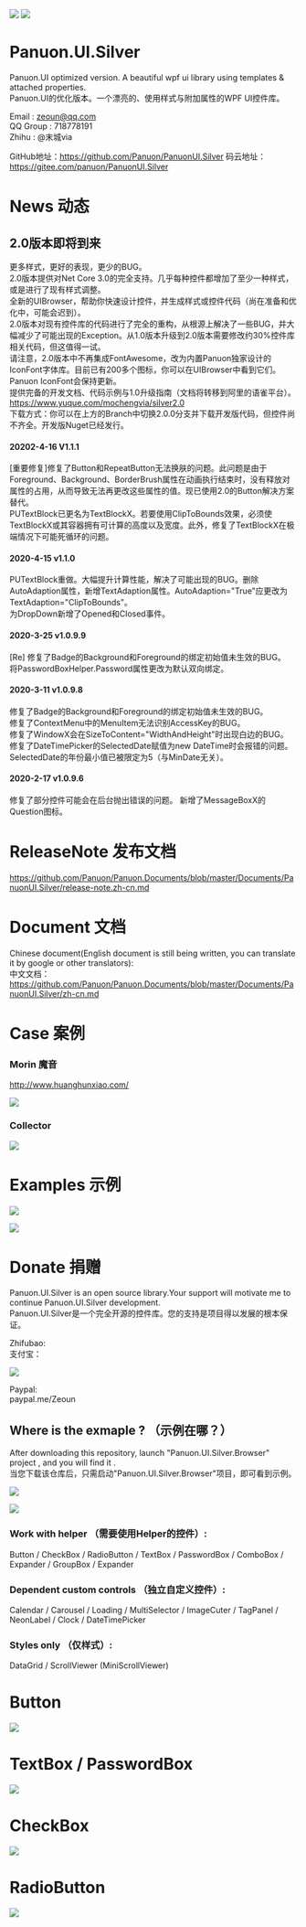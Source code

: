 <a href="https://996.icu" target='_blank'><img src="https://img.shields.io/badge/link-996.icu-red.svg"></a>
<a href="https://996.icu" target='_blank'><img src="https://camo.githubusercontent.com/8948ee9e753309fa3e978b3a0bdeda5a0c3f98ec/68747470733a2f2f696d672e736869656c64732e696f2f62616467652f2e6e65742d253345253344342e302d626c75652e737667"></a>

# Panuon.UI.Silver
Panuon.UI optimized version. A beautiful wpf ui library using templates &amp; attached properties.  
Panuon.UI的优化版本。一个漂亮的、使用样式与附加属性的WPF UI控件库。


Email : zeoun@qq.com  
QQ Group : 718778191  
Zhihu : @末城via

GitHub地址：https://github.com/Panuon/PanuonUI.Silver
码云地址： https://gitee.com/panuon/PanuonUI.Silver
# News 动态  

## 2.0版本即将到来
更多样式，更好的表现，更少的BUG。  
2.0版本提供对Net Core 3.0的完全支持。几乎每种控件都增加了至少一种样式，或是进行了现有样式调整。  
全新的UIBrowser，帮助你快速设计控件，并生成样式或控件代码（尚在准备和优化中，可能会迟到）。  
2.0版本对现有控件库的代码进行了完全的重构，从根源上解决了一些BUG，并大幅减少了可能出现的Exception。从1.0版本升级到2.0版本需要修改约30%控件库相关代码，但这值得一试。  
请注意，2.0版本中不再集成FontAwesome，改为内置Panuon独家设计的IconFont字体库。目前已有200多个图标，你可以在UIBrowser中看到它们。Panuon IconFont会保持更新。  
提供完备的开发文档、代码示例与1.0升级指南（文档将转移到阿里的语雀平台）。https://www.yuque.com/mochengvia/silver2.0   
下载方式：你可以在上方的Branch中切换2.0.0分支并下载开发版代码，但控件尚不齐全。开发版Nuget已经发行。  

#### 20202-4-16 V1.1.1
[重要修复]修复了Button和RepeatButton无法换肤的问题。此问题是由于Foreground、Background、BorderBrush属性在动画执行结束时，没有释放对属性的占用，从而导致无法再更改这些属性的值。现已使用2.0的Button解决方案替代。  
PUTextBlock已更名为TextBlockX。若要使用ClipToBounds效果，必须使TextBlockX或其容器拥有可计算的高度以及宽度。此外，修复了TextBlockX在极端情况下可能死循环的问题。  


#### 2020-4-15 v1.1.0
PUTextBlock重做。大幅提升计算性能，解决了可能出现的BUG。删除AutoAdaption属性，新增TextAdaption属性。AutoAdaption="True"应更改为TextAdaption="ClipToBounds"。  
为DropDown新增了Opened和Closed事件。  


#### 2020-3-25 v1.0.9.9
[Re] 修复了Badge的Background和Foreground的绑定初始值未生效的BUG。  
将PasswordBoxHelper.Password属性更改为默认双向绑定。

#### 2020-3-11 v1.0.9.8
修复了Badge的Background和Foreground的绑定初始值未生效的BUG。  
修复了ContextMenu中的MenuItem无法识别AccessKey的BUG。  
修复了WindowX会在SizeToContent="WidthAndHeight"时出现白边的BUG。  
修复了DateTimePicker的SelectedDate赋值为new DateTime时会报错的问题。SelectedDate的年份最小值已被限定为5（与MinDate无关）。  

#### 2020-2-17 v1.0.9.6
修复了部分控件可能会在后台抛出错误的问题。
新增了MessageBoxX的Question图标。

# ReleaseNote 发布文档  

https://github.com/Panuon/Panuon.Documents/blob/master/Documents/PanuonUI.Silver/release-note.zh-cn.md

# Document 文档

Chinese document(English document is still being written, you can translate it by google or other translators):  
中文文档：  
https://github.com/Panuon/Panuon.Documents/blob/master/Documents/PanuonUI.Silver/zh-cn.md

# Case 案例  

### Morin 魔音

http://www.huanghunxiao.com/  
  
![](https://panuonui-silver-1252047526.cos.ap-chengdu.myqcloud.com/case_morin_4.png)  

### Collector 

![](https://panuonui-silver-1252047526.cos.ap-chengdu.myqcloud.com/case_collector_1.png)  

# Examples 示例  

![](https://panuonui-silver-1252047526.cos.ap-chengdu.myqcloud.com/window_1.png)

![](https://panuonui-silver-1252047526.cos.ap-chengdu.myqcloud.com/window_2.png)

# Donate  捐赠
Panuon.UI.Silver is an open source library.Your support will motivate me to continue Panuon.UI.Silver development.    
Panuon.UI.Silver是一个完全开源的控件库。您的支持是项目得以发展的根本保证。

Zhifubao:  
支付宝：

![](https://panuonui-silver-1252047526.cos.ap-chengdu.myqcloud.com/zhifubao.jpg)

Paypal:  
paypal.me/Zeoun  


## Where is the exmaple ? （示例在哪？）
After downloading this repository, launch "Panuon.UI.Silver.Browser" project , and you will find it .  
当您下载该仓库后，只需启动"Panuon.UI.Silver.Browser"项目，即可看到示例。

![](https://panuonui-silver-1252047526.cos.ap-chengdu.myqcloud.com/step1.png)

![](https://panuonui-silver-1252047526.cos.ap-chengdu.myqcloud.com/temp.jpg)
### Work with helper （需要使用Helper的控件）:
Button / CheckBox / RadioButton / TextBox / PasswordBox / ComboBox / Expander / GroupBox / Expander

### Dependent custom controls （独立自定义控件）:
Calendar / Carousel / Loading / MultiSelector / ImageCuter / TagPanel / NeonLabel / Clock / DateTimePicker

### Styles only （仅样式）:
DataGrid / ScrollViewer (MiniScrollViewer)

# Button 

![](https://panuonui-silver-1252047526.cos.ap-chengdu.myqcloud.com/button.jpg)

# TextBox / PasswordBox

![](https://panuonui-silver-1252047526.cos.ap-chengdu.myqcloud.com/textbox.jpg)

# CheckBox

![](https://panuonui-silver-1252047526.cos.ap-chengdu.myqcloud.com/checkbox.jpg)

# RadioButton

![](https://panuonui-silver-1252047526.cos.ap-chengdu.myqcloud.com/radiobutton.jpg)
